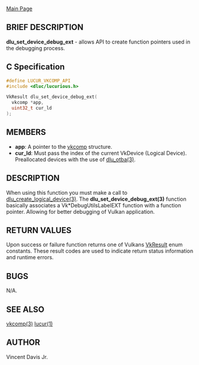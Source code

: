 <a href="https://easyip2023.github.io/lucurious-docs/" class="button">Main Page</a>

## BRIEF DESCRIPTION

**dlu_set_device_debug_ext** - allows API to create function pointers used in the debugging process. 

## C Specification

```c
#define LUCUR_VKCOMP_API
#include <dluc/lucurious.h>

VkResult dlu_set_device_debug_ext(
  vkcomp *app,
  uint32_t cur_ld
);
```

## MEMBERS

* **app**: A pointer to the [vkcomp](https://easyip2023.github.io/lucurious-docs/structs/vkcomp/vkcomp) structure.
* **cur_ld**: Must pass the index of the current VkDevice (Logical Device). Preallocated devices with the use of [dlu_otba(3)](https://easyip2023.github.io/lucurious-docs/api/utils/dlu_otba).

## DESCRIPTION

When using this function you must make a call to [dlu_create_logical_device(3)](https://easyip2023.github.io/lucurious-docs/structs/vkcomp/dlu_create_logical_device).
The **dlu_set_device_debug_ext(3)** function basically associates a Vk*DebugUtilsLabelEXT function with a function pointer. Allowing for better debugging of Vulkan
application.

## RETURN VALUES

Upon success or failure function returns one of Vulkans [VkResult](https://www.khronos.org/registry/vulkan/specs/1.1-extensions/man/html/VkResult.html)
enum constants. These result codes are used to indicate return status information and runtime errors.

## BUGS

N/A.

## SEE ALSO

[vkcomp(3)](https://easyip2023.github.io/lucurious-docs/structs/vkcomp/vkcomp)
[lucur(1)](https://easyip2023.github.io/lucurious-docs/cmd/lucur)

## AUTHOR

Vincent Davis Jr.